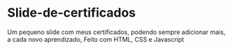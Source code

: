 # Slide-de-certificados
Um pequeno slide com meus certificados, podendo sempre adicionar mais, a cada novo aprendizado, Feito com HTML, CSS e Javascript
